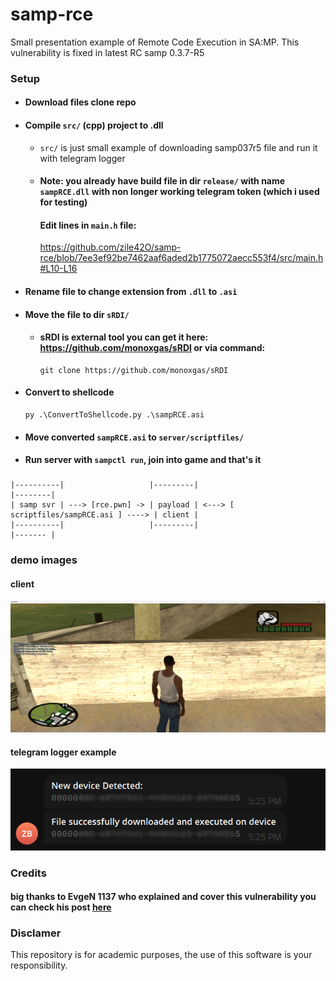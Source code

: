 # samp-rce

Small presentation example of Remote Code Execution in SA:MP. This vulnerability is fixed in latest RC samp 0.3.7-R5

### Setup
* #### Download files clone repo
* #### Compile `src/` (cpp) project to .dll
   - `src/` is just small example of downloading samp037r5 file and run it with telegram logger
   - #### Note: you already have build file in dir `release/` with name `sampRCE.dll` with non longer working telegram token (which i used for testing)
     #### Edit lines in `main.h` file:
     https://github.com/zile42O/samp-rce/blob/7ee3ef92be7462aaf6aded2b1775072aecc553f4/src/main.h#L10-L16
* #### Rename file to change extension from `.dll` to `.asi`
* #### Move the file to dir `sRDI/`
   - #### sRDI is external tool you can get it here: https://github.com/monoxgas/sRDI or via command:
     ```
     git clone https://github.com/monoxgas/sRDI   
     ```
* #### Convert to shellcode
   ```
   py .\ConvertToShellcode.py .\sampRCE.asi
   ```
* #### Move converted `sampRCE.asi` to `server/scriptfiles/`
* #### Run server with `sampctl run`, join into game and that's it

### 
```
|----------|                   |---------|                                         |--------|
| samp svr | ---> [rce.pwn] -> | payload | <---> [ scriptfiles/sampRCE.asi ] ----> | client |
|----------|                   |---------|                                         |------- |
```
### demo images

#### client
![demo1](images/serverside_demo.png)
#### telegram logger example
![demo2](images/telegram_demo.png)

### Credits
#### big thanks to EvgeN 1137 who explained and cover this vulnerability you can check his post [here](https://www.blast.hk/threads/204306/)
### Disclamer
This repository is for academic purposes, the use of this software is your responsibility.
